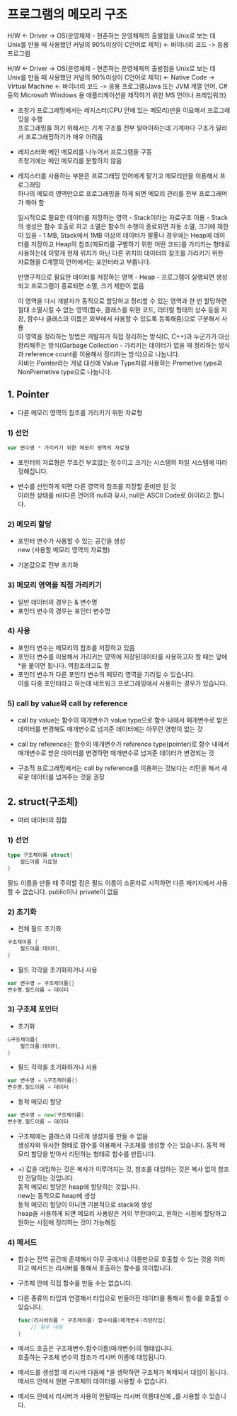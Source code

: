 # 프로그램의 메모리 구조  
H/W <- Driver -> OS(운영체제 - 현존하는 운영체제의 출발점을 Unix로 보는 데 Unix를 만들 때 사용했던 커널의 90%이상이 C언어로 제작) <- 바이너리 코드 -> 응용 프로그램  

H/W <- Driver -> OS(운영체제 - 현존하는 운영체제의 출발점을 Unix로 보는 데 Unix를 만들 때 사용했던 커널의 90%이상이 C언어로 제작) <- Native Code -> Virtual Machine <- 바이너리 코드 -> 응용 프로그램(Java 또는 JVM 계열 언어, C# 등의 Microsoft Windows 용 애플리케이션을 제작하기 위한 MS 언어나 프레임워크)  

* 초창기 프로그래밍에서는 레지스터(CPU 안에 있는 메모리)만을 이요해서 프로그래밍을 수행  
프로그래밍을 하기 위해서는 기계 구조를 전부 알아야하는데 기계마다 구조가 달라서 프로그래밍하기가 매우 어려움  

* 레지스터와 메인 메모리를 나누어서 프로그램을 구동  
    초창기에는 메인 메모리를 분할하지 않음  

* 레지스터를 사용하는 부분은 프로그래밍 언어에게 맡기고 메모리만을 이용해서 프로그래밍  
    하나의 메모리 영역만으로 프로그래밍을 하게 되면 메모리 관리를 전부 프로그래머가 해야 함  

    일시적으로 필요한 데이터를 저장하는 영역 - Stack이라는 자료구조 이용 - Stack의 생성은 함수 호출로 하고 소멸은 함수의 수행이 종료되면 자동 소멸, 크기에 제한이 있음 - 1 MB, Stack에서 1MB 이상의 데이터가 필욯나 경우에는 Heap에 데이터를 저장하고 Heap의 참조(메모리를 구별하기 위한 어떤 코드)를 가리키는 형태로 사용하는데 이렇게 현재 위치가 아닌 다른 위치의 데이터의 참조를 가리키기 위한 자료형을 C계열의 언어에서는 포인터라고 부릅니다.  

    반영구적으로 필요한 데이터를 저장하는 영역 - Heap - 프로그램이 실행되면 생성되고 프로그램이 종료되면 소멸, 크기 제한이 없음  
    
    이 영역을 다시 개발자가 동적으로 할당하고 정리할 수 있는 영역과 한 번 할당하면 절대 소멸시킬 수 없는 영역(함수, 클래스를 위한 코드, 리터럴 형태의 상수 등을 저장, 함수나 클래스의 이름은 외부에서 사용할 수 있도록 등록해줌)으로 구분해서 사용  
    이 영역을 정리하는 방법은 개발자가 직접 정리하는 방식(C, C++)과 누군가가 대신 정리해주는 방식(Garbage Collection - 가리키는 데이터가 없을 때 정리하는 방식과 reference count를 이용해서 정리하는 방식)으로 나눕니다.  
    자바는 Pointer라는 개념 대신에 Value Type처럼 사용하는 Premetive type과 NonPremetive type으로 나눕니다.  

## 1. Pointer   
* 다른 메모리 영역의 참조를 가리키기 위한 자료형  
### 1) 선언  
```go
var 변수명 * 가리키기 위한 메모리 영역의 자료형  
```  
* 포인터의 자료형은 무조건 부호없는 정수이고 크기는 시스템의 파일 시스템에 따라 정해집니다.  

* 변수를 선언하게 되면 다른 영역의 참조를 저장할 준비만 된 것  
    이러한 상태를 nil(다른 언어의 null과 유사, null은 ASCII Code로 0)이라고 합니다.  

### 2) 메모리 할당  
* 포인터 변수가 사용할 수 있는 공간을 생성  
new (사용할 메모리 영역의 자료형)

* 기본값으로 전부 초기화  

### 3) 메모리 영역을 직접 가리키기  
* 일반 데이터의 경우는 & 변수명  
* 포인터 변수의 경우는 포인터 변수명  

### 4) 사용  
* 포인터 변수는 메모리의 참조를 저장하고 있음  
* 포인터 변수를 이용해서 가리키는 영역에 저장된데이터를 사용하고자 할 때는 앞에 *을 붙이면 됩니다. 
    역참조라고도 함  
* 포인터 변수가 다른 포인터 변수의 메모리 영역을 기리킬 수 있습니다.  
    이를 다중 포인터라고 하는데 네트워크 프로그래밍에서 사용하는 경우가 있습니다.  

### 5) call by value와 call by reference  
* call by value는 함수의 매개변수가 value type으로 함수 내에서 매개변수로 받은 데이터를 변경해도 매개변수로 넘겨준 데이터에는 아무런 영향이 없는 것  

* call by reference는 함수의 매개변수가 reference type(pointer)로 함수 내에서 매개변수로 받은 데이터를 변경하면 매개변수로 넘겨준 데이터가 변경되는 것  

* 구조적 프로그래밍에서는 call by reference를 이용하는 것보다는 리턴을 해서 새로운 데이터를 넘겨주는 것을 권장  

## 2. struct(구조체)  
* 여러 데이터의 집합  

### 1) 선언
```go
type 구조체이름 struct{
    필드이름 자료형
}
```  
필드 이름을 만들 때 주의할 점은 필드 이름이 소문자로 시작하면 다른 패키지에서 사용할 수 없습니다.
public이나 private이 없음  

### 2) 초기화  
* 전체 필드 초기화
```go
구조체이름 {
    필드이름:데이터,
}
```  

* 필드 각각을 초기화하거나 사용  
```go
var 변수명 = 구조체이름{}
변수명.필드이름 = 데이터
```  

### 3) 구조체 포인터  
* 초기화
```go
&구조체이름{
    필드이름:데이터,
}
```  

* 필드 각각을 초기화하거나 사용  
```go
var 변수명 = &구조체이름{}
변수명.필드이름 = 데이터
```  

* 동적 메모리 할당  
```go
var 변수명 = new(구조체이름)
변수명.필드이름 = 데이터
```  

* 구조체에는 클래스와 다르게 생성자를 만들 수 없음  
    생성자와 유사한 형태로 함수를 이용해서 구조체를 생성할 수는 있습니다. 동적 메모리 할당을 받아서 리턴하는 형태로 함수를 만듭니다.  

* +)
    값을 대입하는 것은 복사가 이루어지는 것, 참조를 대입하는 것은 복사 없이 참조만 전달하는 것입니다.  
    동적 메모리 할당은 heap에 할당하는 것입니다.  
    new는 동적으로 heap에 생성  
    동적 메모리 할당이 아니면 기본적으로 stack에 생성  
    heap을 사용하게 되면 메모리 사용량은 거의 무한대이고, 원하는 시점에 할당하고 원하는 시점에 정리하는 것이 가능해짐  

### 4) 메서드  
* 함수는 전역 공간에 존재해서 아무 곳에서나 이름만으로 호출할 수 있는 것을 의미하고 메서드는 리시버를 통해서 호출하는 함수를 의미합니다.  
* 구조체 안에 직접 함수를 만들 수는 없습니다.  
* 다른 종류의 타입과 연결해서 타입으로 만들어진 데이터를 통해서 함수를 호출할 수 있습니다.  
    ```go
    func(리시버이름 * 구조체이름) 함수이름(매개변수)리턴타입{
        // 함수 내용
    }
    ```  

* 메서드 호출은 구조체변수.함수이름(매개변수)의 형태입니다.  
    호출하는 구조체 변수의 참조가 리시버 이름에 대입됩니다.  

* 메서드를 생성할 때 리시버 다음에 *을 생략하면 구조체가 복제되서 대입이 됩니다.  
    메서드 안에서 원본 구조체의 데이터를 사용할 수 없습니다.  

* 메서드 안에서 리시버가 사용이 안될때는 리시버 이름대신에 _를 사용할 수 있습니다.  